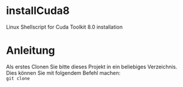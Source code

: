 # installCuda8
Linux Shellscript for Cuda Toolkit 8.0 installation
# Anleitung
Als erstes Clonen Sie bitte dieses Projekt in ein beliebiges Verzeichnis. <br>
Dies können Sie mit folgendem Befehl machen:<br>
<code>git clone</code> 
